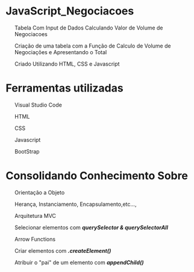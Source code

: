 # JavaScript_Negociacoes

<ul>Tabela Com Input de Dados Calculando Valor de Volume de Negociacoes</ul>
<ul>Criação de uma tabela com a Função de Calculo de Volume de Negociações e Apresentando o Total</ul>
<ul>Criado Utilizando HTML, CSS e Javascript</ul>

# Ferramentas utilizadas
<ul>Visual Studio Code</ul>
<ul>HTML</ul>
<ul>CSS</ul>
<ul>Javascript</ul>
<ul>BootStrap</ul>

# Consolidando Conhecimento Sobre
<ul>Orientação a Objeto</ul>
<ul>Herança, Instanciamento, Encapsulamento,etc...,</ul>
<ul>Arquitetura MVC</ul>
<ul>Selecionar elementos com <em><strong>querySelector & querySelectorAll</strong></em></ul>
<ul>Arrow Functions</ul>
<ul>Criar elementos com <em><strong>.createElement()</strong></em></ul>
<ul>Atribuir o "pai" de um elemento com <em><strong>appendChild()</strong></em></ul>
